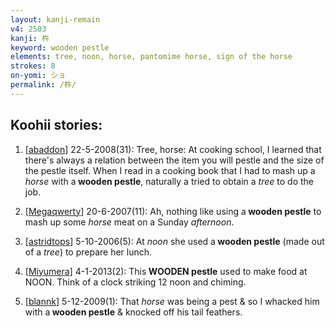 ```yaml
---
layout: kanji-remain
v4: 2503
kanji: 杵
keyword: wooden pestle
elements: tree, noon, horse, pantomime horse, sign of the horse
strokes: 8
on-yomi: ショ
permalink: /杵/
---
```


## Koohii stories: 

1) [<a href="http://kanji.koohii.com/profile/abaddon">abaddon</a>] 22-5-2008(31): Tree, horse: At cooking school, I learned that there&#039;s always a relation between the item you will pestle and the size of the pestle itself. When I read in a cooking book that I had to mash up a <em>horse</em> with a<strong> wooden pestle</strong>, naturally a tried to obtain a <em>tree</em> to do the job.

2) [<a href="http://kanji.koohii.com/profile/Megaqwerty">Megaqwerty</a>] 20-6-2007(11): Ah, nothing like using a<strong> wooden pestle</strong> to mash up some <em>horse</em> meat on a Sunday <em>afternoon</em>.

3) [<a href="http://kanji.koohii.com/profile/astridtops">astridtops</a>] 5-10-2006(5): At <em>noon</em> she used a<strong> wooden pestle</strong> (made out of a <em>tree</em>) to prepare her lunch.

4) [<a href="http://kanji.koohii.com/profile/Miyumera">Miyumera</a>] 4-1-2013(2): This<strong> WOODEN pestle</strong> used to make food at NOON. Think of a clock striking 12 noon and chiming.

5) [<a href="http://kanji.koohii.com/profile/blannk">blannk</a>] 5-12-2009(1): That <em>horse</em> was being a pest &amp; so I whacked him with a<strong> wooden pestle</strong> &amp; knocked off his tail feathers.

